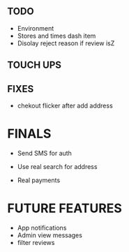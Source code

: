 ## TODO

- Environment 
- Stores and times dash item
- Disolay reject reason if review isZ
## TOUCH UPS


## FIXES
- chekout flicker after add address

# FINALS

- Send SMS for auth
- Use real search for address

- Real payments

# FUTURE FEATURES

- App notifications
- Admin view messages
- filter reviews